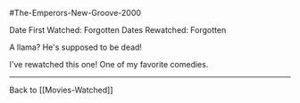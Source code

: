 #The-Emperors-New-Groove-2000

Date First Watched:  Forgotten
Dates Rewatched:  Forgotten

A llama?  He's supposed to be dead!

I've rewatched this one!  One of my favorite comedies.

---
Back to [[Movies-Watched]]